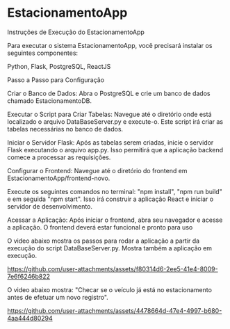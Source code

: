 # EstacionamentoApp

Instruções de Execução do EstacionamentoApp

Para executar o sistema EstacionamentoApp, você precisará instalar os seguintes componentes:

Python,
Flask,
PostgreSQL,
ReactJS

Passo a Passo para Configuração

Criar o Banco de Dados: Abra o PostgreSQL e crie um banco de dados chamado EstacionamentoDB.

Executar o Script para Criar Tabelas: Navegue até o diretório onde está localizado o arquivo DataBaseServer.py e execute-o. Este script irá criar as tabelas necessárias no banco de dados.

Iniciar o Servidor Flask: Após as tabelas serem criadas, inicie o servidor Flask executando o arquivo app.py. Isso permitirá que a aplicação backend comece a processar as requisições.

Configurar o Frontend: Navegue até o diretório do frontend em EstacionamentoApp/frontend-novo. 

Execute os seguintes comandos no terminal: "npm install", "npm run build" e em seguida "npm start". Isso irá construir a aplicação React e iniciar o servidor de desenvolvimento.

Acessar a Aplicação: Após iniciar o frontend, abra seu navegador e acesse a aplicação. O frontend deverá estar funcional e pronto para uso


O video abaixo mostra os passos para rodar a aplicação a partir da execução do script DataBaseServer.py. Mostra também a aplicação em execução.

https://github.com/user-attachments/assets/f80314d6-2ee5-41e4-8009-7e6f6246b822

O video abaixo mostra: "Checar se o veículo já está no estacionamento antes de efetuar um novo 
registro". 

https://github.com/user-attachments/assets/4478664d-47e4-4997-b680-4aa444d80294





